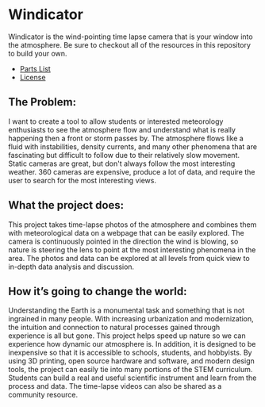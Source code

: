 # Windicator

Windicator is the wind-pointing time lapse camera that is your window into the
atmosphere. Be sure to checkout all of the resources in this repository to
build your own.

* [Parts List](parts_list.md)
* [License](LICENSE)

## The Problem:
I want to create a tool to allow students or interested meteorology enthusiasts
to see the atmosphere flow and understand what is really happening then a front
or storm passes by. The atmosphere flows like a fluid with instabilities,
density currents, and many other phenomena that are fascinating but difficult to
follow due to their relatively slow movement. Static cameras are great, but
don't always follow the most interesting weather. 360 cameras are expensive,
produce a lot of data, and require the user to search for the most interesting
views.

## What the project does:
This project takes time-lapse photos of the atmosphere and combines them with
meteorological data on a webpage that can be easily explored. The camera is
continuously pointed in the direction the wind is blowing, so nature is steering
the lens to point at the most interesting phenomena in the area. The photos and
data can be explored at all levels from quick view to in-depth data analysis and
discussion.

## How it’s going to change the world:
Understanding the Earth is a monumental task and something that is not ingrained
in many people. With increasing urbanization and modernization, the intuition
and connection to natural processes gained through experience is all but gone.
This project helps speed up nature so we can experience how dynamic our
atmosphere is. In addition, it is designed to be inexpensive so that it is
accessible to schools, students, and hobbyists. By using 3D printing, open
source hardware and software, and modern design tools, the project can easily
tie into many portions of the STEM curriculum. Students can build a real and
useful scientific instrument and learn from the process and data. The time-lapse
videos can also be shared as a community resource.
